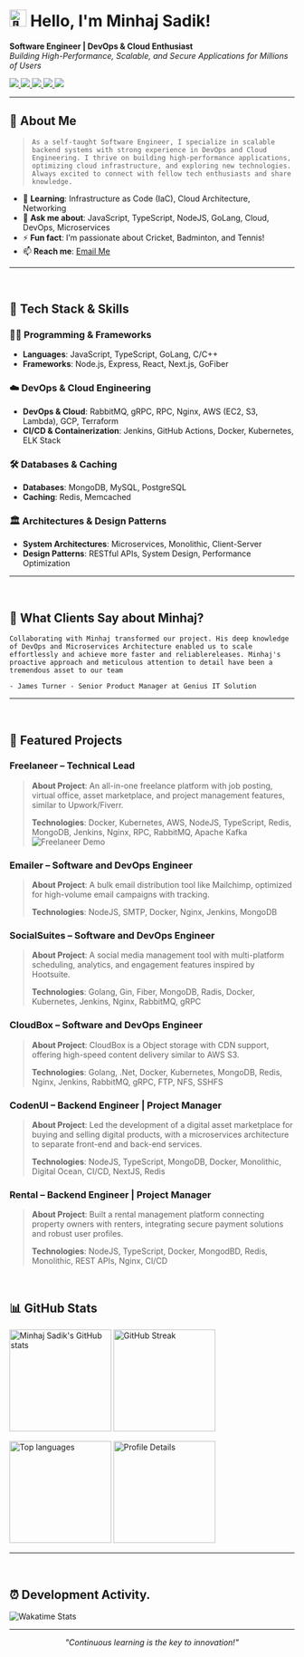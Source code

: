 <h1><img src="https://user-images.githubusercontent.com/1303154/88677602-1635ba80-d120-11ea-84d8-d263ba5fc3c0.gif" width="30px" height="30px" alt="👋"> Hello, I'm Minhaj Sadik!</h1>

<p>
  <strong>Software Engineer | DevOps & Cloud Enthusiast</strong>  
  <br />  
  <em>Building High-Performance, Scalable, and Secure Applications for Millions of Users</em>
</p>

<p>
  <a href="https://facebook.com/MinhajoSadik">
        <img src="https://img.shields.io/badge/Facebook-1877F2?style=for-the-badge&logo=facebook&logoColor=white" />
    </a>
    <a href="https://www.linkedin.com/in/SadikUddin">
        <img src="https://img.shields.io/badge/LinkedIn-0077B5?style=for-the-badge&logo=linkedin&logoColor=white" />
    </a>
    <a href="https://instagram.com/minhaj_sadik">
        <img src="https://img.shields.io/badge/Instagram-E4405F?style=for-the-badge&logo=instagram&logoColor=white" />
    </a>
    <a href="https://twitter.com/MinhajSadik1">
        <img src="https://img.shields.io/badge/Twitter-1DA1F2?style=for-the-badge&logo=twitter&logoColor=white" />
    </a>
    <a href="mailto:minhaj@techstride.digital">
        <img src="https://img.shields.io/badge/Email-D14836?style=for-the-badge&logo=email&logoColor=white" />
    </a>
</p>

---

## 🌟 About Me

>```As a self-taught Software Engineer, I specialize in scalable backend systems with strong experience in DevOps and Cloud Engineering. I thrive on building high-performance applications, optimizing cloud infrastructure, and exploring new technologies. Always excited to connect with fellow tech enthusiasts and share knowledge.```

- 🌱 **Learning**: Infrastructure as Code (IaC), Cloud Architecture, Networking
- 💬 **Ask me about**: JavaScript, TypeScript, NodeJS, GoLang, Cloud, DevOps, Microservices
- ⚡ **Fun fact**: I’m passionate about Cricket, Badminton, and Tennis!
- 📫 **Reach me**: <a href="mailto:minhaj@techstride.digital"> Email Me </a>

---
<br/>

## 🚀 Tech Stack & Skills

### 👨‍💻 Programming & Frameworks
- **Languages**: JavaScript, TypeScript, GoLang, C/C++
- **Frameworks**: Node.js, Express, React, Next.js, GoFiber

### ☁️ DevOps & Cloud Engineering
- **DevOps & Cloud**: RabbitMQ, gRPC, RPC, Nginx, AWS (EC2, S3, Lambda), GCP, Terraform
- **CI/CD & Containerization**: Jenkins, GitHub Actions, Docker, Kubernetes, ELK Stack

### 🛠️ Databases & Caching
- **Databases**: MongoDB, MySQL, PostgreSQL
- **Caching**: Redis, Memcached

### 🏛️ Architectures & Design Patterns
- **System Architectures**: Microservices, Monolithic, Client-Server  
- **Design Patterns**: RESTful APIs, System Design, Performance Optimization

---
<br/>

## 💬 What Clients Say about Minhaj?

```Collaborating with Minhaj transformed our project. His deep knowledge of DevOps and Microservices Architecture enabled us to scale effortlessly and achieve more faster and reliablereleases. Minhaj's proactive approach and meticulous attention to detail have been a tremendous asset to our team```

```- James Turner - Senior Product Manager at Genius IT Solution```

---
<br/>

## 💼 Featured Projects

### Freelaneer – Technical Lead

> **About Project**: An all-in-one freelance platform with job posting, virtual office, asset marketplace, and project management features, similar to Upwork/Fiverr.
> 
> **Technologies**: Docker, Kubernetes, AWS, NodeJS, TypeScript, Redis, MongoDB, Jenkins, Nginx, RPC, RabbitMQ, Apache Kafka
![Freelaneer Demo](https://github.com)


### Emailer – Software and DevOps Engineer

> **About Project**: A bulk email distribution tool like Mailchimp, optimized for high-volume email campaigns with tracking.
> 
> **Technologies**: NodeJS, SMTP, Docker, Nginx, Jenkins, MongoDB


### SocialSuites – Software and DevOps Engineer

> **About Project**: A social media management tool with multi-platform scheduling, analytics, and engagement features inspired by Hootsuite.
> 
> **Technologies**: Golang, Gin, Fiber, MongoDB, Radis, Docker, Kubernetes, Jenkins, Nginx, RabbitMQ, gRPC


### CloudBox – Software and DevOps Engineer

> **About Project**: CloudBox is a Object storage with CDN support, offering high-speed content delivery similar to AWS S3.
> 
> **Technologies**: Golang, .Net, Docker, Kubernetes, MongoDB, Redis, Nginx, Jenkins, RabbitMQ, gRPC, FTP, NFS, SSHFS


### CodenUI – Backend Engineer | Project Manager

> **About Project**: Led the development of a digital asset marketplace for buying and selling digital products, with a microservices architecture to separate front-end and back-end services.
> 
> **Technologies**: NodeJS, TypeScript, MongoDB, Docker, Monolithic, Digital Ocean, CI/CD, NextJS, Redis


### Rental – Backend Engineer | Project Manager

> **About Project**: Built a rental management platform connecting property owners with renters, integrating secure payment solutions and robust user profiles.
> 
> **Technologies**: NodeJS, TypeScript, Docker, MongodBD, Redis, Monolithic, REST APIs, Nginx, CI/CD


<br/>

## 📊 GitHub Stats

<p>
  <img height="180em" src="https://github-readme-stats.vercel.app/api?username=MinhajSadik&show_icons=true&theme=radical&include_all_commits=true&count_private=true" alt="Minhaj Sadik's GitHub stats"/>
  <img height="180em" src="https://streak-stats.demolab.com/?user=MinhajSadik&theme=radical&show_icons=true" alt="GitHub Streak"/>
</p>

<p>
  <img height="180em" src="https://github-readme-stats.vercel.app/api/top-langs/?username=MinhajSadik&layout=compact&langs_count=7&theme=radical" alt="Top languages"/>
  <img height="180em" src="https://github-profile-summary-cards.vercel.app/api/cards/profile-details?username=MinhajSadik&theme=radical" alt="Profile Details"/>
</p>

---

<br/>

## ⏰ Development Activity.

![Wakatime Stats](https://github-readme-stats.vercel.app/api/wakatime?username=MinhajSadik&show_icons=true&theme=radical)

  
---

<p align="center">
    <em>"Continuous learning is the key to innovation!"</em>
</p>
